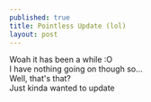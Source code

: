 ```yaml
---
published: true
title: Pointless Update (lol)
layout: post
---
```

Woah it has been a while :O
<br/>
I have nothing going on though so...
<br/>
Well, that's that?
<br/>
Just kinda wanted to update